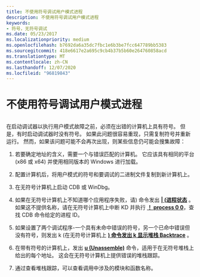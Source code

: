 ```yaml
---
title: 不使用符号调试用户模式进程
description: 不使用符号调试用户模式进程
keywords:
- 符号，无符号调试
ms.date: 05/23/2017
ms.localizationpriority: medium
ms.openlocfilehash: b7692da6a35dc7fbc1e6b3be7fcc647789bb5383
ms.sourcegitcommit: 418e6617e2a695c9cb4b37b5b60e264760858acd
ms.translationtype: MT
ms.contentlocale: zh-CN
ms.lasthandoff: 12/07/2020
ms.locfileid: "96819843"
---
```

# <a name="debugging-user-mode-processes-without-symbols"></a>不使用符号调试用户模式进程


## <span id="ddk_debugging_user_mode_processes_without_symbols_dbg"></span><span id="DDK_DEBUGGING_USER_MODE_PROCESSES_WITHOUT_SYMBOLS_DBG"></span>


在启动调试器以执行用户模式故障之前，必须在出错的计算机上具有符号。 但是，有时启动调试器时没有符号。 如果此问题很容易重现，只需复制符号并重新运行。 然而，如果该问题可能不会再次出现，则某些信息仍可能会搜集故障：

1.  若要确定地址的含义，需要一个与错误匹配的计算机。 它应该具有相同的平台 (x86 或 x64) 并使用相同版本的 Windows 进行加载。

2.  配置计算机后，将用户模式的符号和要调试的二进制文件复制到新计算机上。

3.  在无符号计算机上启动 CDB 或 WinDbg。

4.  如果在无符号计算机上不知道哪个应用程序失败，请) 命令发出 [**| (进程状态**](---process-status-.md) 。 如果这不提供名称，请在无符号计算机上中断 KD 并执行 [**！ process 0 0**](-process.md)，查找 CDB 命令给定的进程 ID。

5.  如果设置了两个调试程序-一个具有未命中错误的符号，另一个已命中错误但没有符号，则发出 k (在无符号计算机上 [**) 命令发出 k 显示堆栈 Backtrace**](k--kb--kc--kd--kp--kp--kv--display-stack-backtrace-.md) 。

6.  在带有符号的计算机上，发出 [**u (Unassemble)**](u--unassemble-.md) 命令，适用于在无符号堆栈上给出的每个地址。 这会在无符号计算机上提供错误的堆栈跟踪。

7.  通过查看堆栈跟踪，可以查看调用中涉及的模块和函数名称。

 

 





